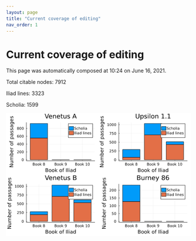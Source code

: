 ```yaml
---
layout: page
title: "Current coverage of editing"
nav_order: 1
---
```



# Current coverage of editing

This page was automatically composed at 10:24 on June 16, 2021.

Total citable nodes: 7912

Iliad lines: 3323

Scholia: 1599

![Summary of coverage](./coverage.png)